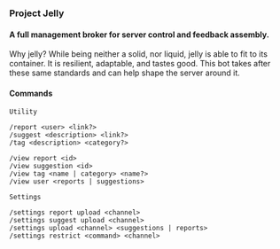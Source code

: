### Project Jelly
#### A full management broker for server control and feedback assembly.
Why jelly? While being neither a solid, nor liquid, jelly is able to fit to its container. It is resilient, adaptable, and tastes good. This bot takes after these same standards and can help shape the server around it.
#### Commands
```
Utility

/report <user> <link?>
/suggest <description> <link?>
/tag <description> <category?>

/view report <id>
/view suggestion <id>
/view tag <name | category> <name?>
/view user <reports | suggestions>
```
```
Settings

/settings report upload <channel>
/settings suggest upload <channel>
/settings upload <channel> <suggestions | reports>
/settings restrict <command> <channel>
```
